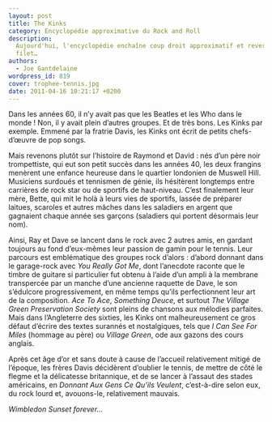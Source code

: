 ```yaml
---
layout: post
title: The Kinks
category: Encyclopédie approximative du Rock and Roll
description:
  Aujourd'hui, l'encyclopédie enchaîne coup droit approximatif et revers dans le
  filet…
authors:
  - Joe Gantdelaine
wordpress_id: 819
cover: trophee-tennis.jpg
date: 2011-04-16 10:21:17 +0200
---
```


Dans les années 60, il n’y avait pas que les Beatles et les Who dans le monde !
Non, il y avait plein d’autres groupes. Et de très bons. Les Kinks par exemple.
Emmené par la fratrie Davis, les Kinks ont écrit de petits chefs-d’œuvre de pop
songs.

Mais revenons plutôt sur l’histoire de Raymond et David : nés d’un père noir
trompettiste, qui eut son petit succès dans les années 40, les deux frangins
menèrent une enfance heureuse dans le quartier londonien de Muswell Hill.
Musiciens surdoués et tennismen de génie, ils hésitèrent longtemps entre
carrières de rock star ou de sportifs de haut-niveau. C’est finalement leur
mère, Bette, qui mit le holà à leurs vies de sportifs, lassée de préparer
laitues, scaroles et autres mâches dans les saladiers en argent que gagnaient
chaque année ses garçons (saladiers qui portent désormais leur nom).

Ainsi, Ray et Dave se lancent dans le rock avec 2 autres amis, en gardant
toujours au fond d’eux-mêmes leur passion de gamin pour le tennis. Leur parcours
est emblématique des groupes rock d’alors : d’abord donnant dans le garage-rock
avec _You Really Got Me_, dont l’anecdote raconte que le timbre de guitare si
particulier fut obtenu à l’aide d’un ampli à la membrane transpercée par un
manche d’une ancienne raquette de Dave, le son s’édulcore progressivement, en
même temps qu’ils perfectionnent leur art de la composition. _Ace To Ace_,
_Something Deuce_, et surtout _The Village Green Preservation Society_ sont
pleins de chansons aux mélodies parfaites. Mais dans l’Angleterre des sixties,
les Kinks ont malheureusement ce gros défaut d’écrire des textes surannés et
nostalgiques, tels que _I Can See For Miles_ (hommage au père) ou _Village
Green_, ode aux gazons des cours anglais.

Après cet âge d’or et sans doute à cause de l’accueil relativement mitigé de
l’époque, les frères Davis décidèrent d’oublier le tennis, de mettre de côté le
flegme et la délicatesse britannique, et de se lancer à l’assaut des stades
américains, en _Donnant Aux Gens Ce Qu’ils Veulent_, c’est-à-dire selon eux, du
rock lourd et, avouons-le, relativement mauvais.

_Wimbledon Sunset forever…_
